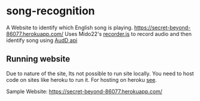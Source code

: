 


# song-recognition

A Website to identify which English song is playing. https://secret-beyond-86077.herokuapp.com/ 
Uses Mido22's [recorder.js](https://github.com/Mido22/MediaRecorder-sample) to record audio and then identify song using [AudD api](https://audd.io/)

## Running website 
Due to nature of the site, Its not possible to run site locally. You need to host code on sites like heroku to run it. 
For hosting on heroku [see](https://devcenter.heroku.com/articles/deploying-nodejs).

Sample Website: https://secret-beyond-86077.herokuapp.com/
	



